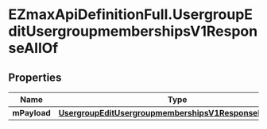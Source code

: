 # EZmaxApiDefinitionFull.UsergroupEditUsergroupmembershipsV1ResponseAllOf

## Properties

Name | Type | Description | Notes
------------ | ------------- | ------------- | -------------
**mPayload** | [**UsergroupEditUsergroupmembershipsV1ResponseMPayload**](UsergroupEditUsergroupmembershipsV1ResponseMPayload.md) |  | 


